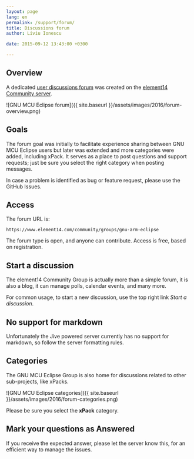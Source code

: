 ```yaml
---
layout: page
lang: en
permalink: /support/forum/
title: Discussions forum
author: Liviu Ionescu

date: 2015-09-12 13:43:00 +0300

---
```


## Overview

A dedicated [user discussions forum](https://www.element14.com/community/groups/gnu-arm-eclipse) was created on the [element14 Community server](https://www.element14.com/community/welcome).

![GNU MCU Eclipse forum]({{ site.baseurl }}/assets/images/2016/forum-overview.png)

## Goals

The forum goal was initially to facilitate experience sharing between GNU MCU Eclipse users but later was extended and more categories were added, including xPack. It serves as a place to post questions and support requests; just be sure you select the right category when posting messages.

In case a problem is identified as bug or feature request, please use the GitHub Issues.

## Access

The forum URL is:

`https://www.element14.com/community/groups/gnu-arm-eclipse`

The forum type is open, and anyone can contribute. Access is free, based on registration.

## Start a discussion

The element14 Community Group is actually more than a simple forum, it is also a blog, it can manage polls, calendar events, and many more.

For common usage, to start a new discussion, use the top right link _Start a discussion_.

## No support for markdown

Unfortunately the Jive powered server currently has no support for markdown, so follow the server formatting rules.

## Categories

The GNU MCU Eclipse Group is also home for discussions related to other sub-projects, like xPacks.

![GNU MCU Eclipse categories]({{ site.baseurl }}/assets/images/2016/forum-categories.png)

Please be sure you select the **xPack** category.

## Mark your questions as Answered

If you receive the expected answer, please let the server know this, for an efficient way to manage the issues.
